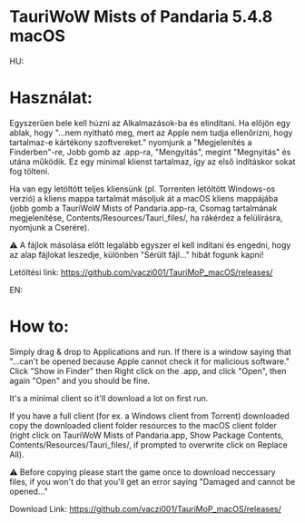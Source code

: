 # TauriWoW Mists of Pandaria 5.4.8 macOS

HU:
# Használat:
Egyszerűen bele kell húzni az Alkalmazások-ba és elindítani.
Ha előjön egy ablak, hogy "...nem nyitható meg, mert az Apple nem tudja ellenőrizni, hogy tartalmaz-e kártékony szoftvereket." nyomjunk a "Megjelenítés a Finderben"-re, Jobb gomb az .app-ra, "Mengyitás", megint "Megnyitás" és utána működik.
Ez egy minimal klienst tartalmaz, így az első indításkor sokat fog tölteni.

Ha van egy letöltött teljes kliensünk (pl. Torrenten letöltött Windows-os verzió) a kliens mappa tartalmát másoljuk át a macOS kliens mappájába (jobb gomb a TauriWoW Mists of Pandaria.app-ra, Csomag tartalmának megjelenítése, Contents/Resources/Tauri_files/, ha rákérdez a felülírásra, nyomjunk a Cserére).
 
 ⚠️ A fájlok másolása előtt legalább egyszer el kell indítani és engedni, hogy az alap fájlokat leszedje, különben "Sérült fájl..." hibát fogunk kapni!

Letöltési link: https://github.com/vaczi001/TauriMoP_macOS/releases/

EN:
# How to:
Simply drag & drop to Applications and run.
If there is a window saying that "...can't be opened because Apple cannot check it for malicious software." Click "Show in Finder" then Right click on the .app, and click "Open", then again "Open" and you should be fine.

It's a minimal client so it'll download a lot on first run.

If you have a full client (for ex. a Windows client from Torrent) downloaded copy the downloaded client folder resources to the macOS client folder (right click on TauriWoW Mists of Pandaria.app, Show Package Contents, Contents/Resources/Tauri_files/, if prompted to overwrite click on Replace All).

⚠️ Before copying please start the game once to download neccessary files, if you won't do that you'll get an error saying "Damaged and cannot be opened..."

Download Link: https://github.com/vaczi001/TauriMoP_macOS/releases/
